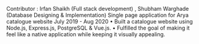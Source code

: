 Contributor : Irfan Shaikh (Full stack development) , Shubham Warghade (Database Designing & Implementation)
Single page application for Arya catalogue website	July 2019 - Aug 2020
•	Built a catalogue website using Node.js, Express.js, PostgreSQL & Vue.js.
•	Fulfilled the goal of making it feel like a native application while keeping it visually appealing. 
